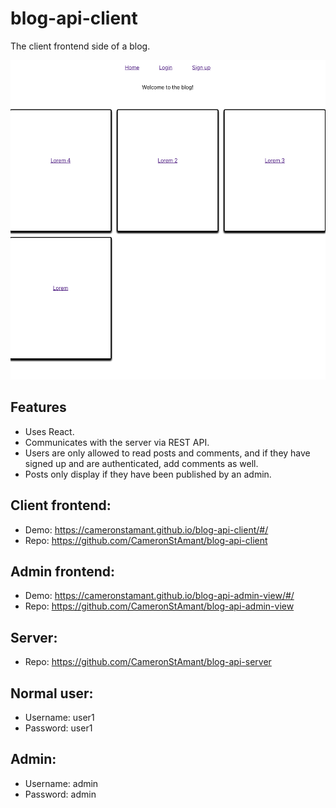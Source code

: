 # blog-api-client

The client frontend side of a blog.

<p align="center">
    <img src="./blog-api-client.png" alt="Blog from the client frontend" />
</p>

## Features

- Uses React.
- Communicates with the server via REST API.
- Users are only allowed to read posts and comments, and if they have signed up and are authenticated, add comments as well.
- Posts only display if they have been published by an admin.

## Client frontend:

- Demo: https://cameronstamant.github.io/blog-api-client/#/
- Repo: https://github.com/CameronStAmant/blog-api-client

## Admin frontend:

- Demo: https://cameronstamant.github.io/blog-api-admin-view/#/
- Repo: https://github.com/CameronStAmant/blog-api-admin-view

## Server:

- Repo: https://github.com/CameronStAmant/blog-api-server

## Normal user:

- Username: user1
- Password: user1

## Admin:

- Username: admin
- Password: admin
